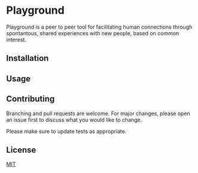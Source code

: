# Playground

Playground is a peer to peer tool for facilitating human connections through spontantous, shared experiences with new people, based on common interest.

## Installation

## Usage

## Contributing

Branching and pull requests are welcome. For major changes, please open an issue first
to discuss what you would like to change.

Please make sure to update tests as appropriate.

## License

[MIT](https://choosealicense.com/licenses/mit/)
